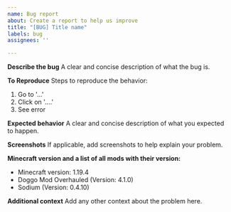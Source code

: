 ```yaml
---
name: Bug report
about: Create a report to help us improve
title: "[BUG] Title name"
labels: bug
assignees: ''

---
```


**Describe the bug**
A clear and concise description of what the bug is.

**To Reproduce**
Steps to reproduce the behavior:
1. Go to '...'
2. Click on '....'
3. See error

**Expected behavior**
A clear and concise description of what you expected to happen.

**Screenshots**
If applicable, add screenshots to help explain your problem.

**Minecraft version and a list of all mods with their version:**
 - Minecraft version: 1.19.4
 - Doggo Mod Overhauled (Version: 4.1.0)
 - Sodium (Version: 0.4.10)

**Additional context**
Add any other context about the problem here.

